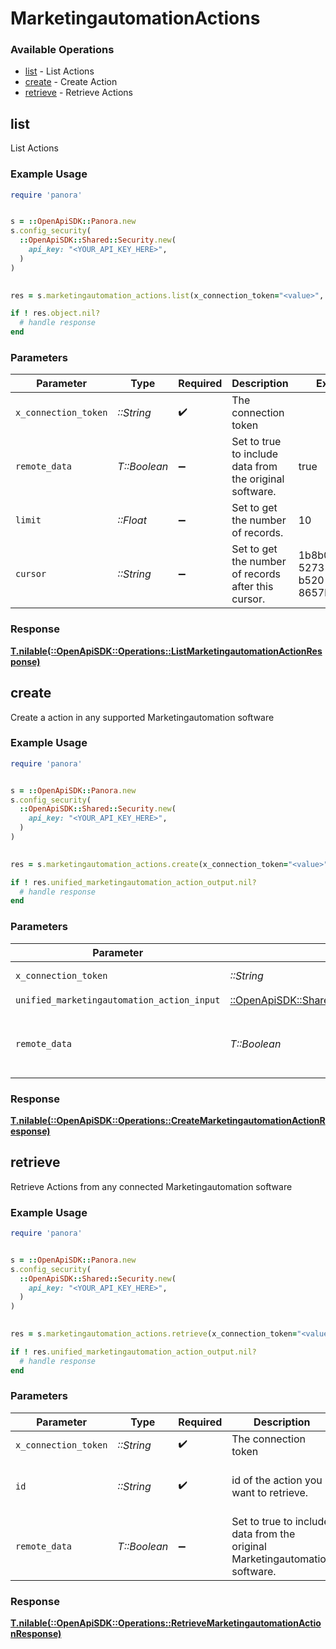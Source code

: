 # MarketingautomationActions


### Available Operations

* [list](#list) - List Actions
* [create](#create) - Create Action
* [retrieve](#retrieve) - Retrieve Actions

## list

List Actions

### Example Usage

```ruby
require 'panora'


s = ::OpenApiSDK::Panora.new
s.config_security(
  ::OpenApiSDK::Shared::Security.new(
    api_key: "<YOUR_API_KEY_HERE>",
  )
)

    
res = s.marketingautomation_actions.list(x_connection_token="<value>", remote_data=true, limit=10.0, cursor="1b8b05bb-5273-4012-b520-8657b0b90874")

if ! res.object.nil?
  # handle response
end

```

### Parameters

| Parameter                                               | Type                                                    | Required                                                | Description                                             | Example                                                 |
| ------------------------------------------------------- | ------------------------------------------------------- | ------------------------------------------------------- | ------------------------------------------------------- | ------------------------------------------------------- |
| `x_connection_token`                                    | *::String*                                              | :heavy_check_mark:                                      | The connection token                                    |                                                         |
| `remote_data`                                           | *T::Boolean*                                            | :heavy_minus_sign:                                      | Set to true to include data from the original software. | true                                                    |
| `limit`                                                 | *::Float*                                               | :heavy_minus_sign:                                      | Set to get the number of records.                       | 10                                                      |
| `cursor`                                                | *::String*                                              | :heavy_minus_sign:                                      | Set to get the number of records after this cursor.     | 1b8b05bb-5273-4012-b520-8657b0b90874                    |


### Response

**[T.nilable(::OpenApiSDK::Operations::ListMarketingautomationActionResponse)](../../models/operations/listmarketingautomationactionresponse.md)**


## create

Create a action in any supported Marketingautomation software

### Example Usage

```ruby
require 'panora'


s = ::OpenApiSDK::Panora.new
s.config_security(
  ::OpenApiSDK::Shared::Security.new(
    api_key: "<YOUR_API_KEY_HERE>",
  )
)

    
res = s.marketingautomation_actions.create(x_connection_token="<value>", unified_marketingautomation_action_input=::OpenApiSDK::Shared::UnifiedMarketingautomationActionInput.new(), remote_data=false)

if ! res.unified_marketingautomation_action_output.nil?
  # handle response
end

```

### Parameters

| Parameter                                                                                                                   | Type                                                                                                                        | Required                                                                                                                    | Description                                                                                                                 | Example                                                                                                                     |
| --------------------------------------------------------------------------------------------------------------------------- | --------------------------------------------------------------------------------------------------------------------------- | --------------------------------------------------------------------------------------------------------------------------- | --------------------------------------------------------------------------------------------------------------------------- | --------------------------------------------------------------------------------------------------------------------------- |
| `x_connection_token`                                                                                                        | *::String*                                                                                                                  | :heavy_check_mark:                                                                                                          | The connection token                                                                                                        |                                                                                                                             |
| `unified_marketingautomation_action_input`                                                                                  | [::OpenApiSDK::Shared::UnifiedMarketingautomationActionInput](../../models/shared/unifiedmarketingautomationactioninput.md) | :heavy_check_mark:                                                                                                          | N/A                                                                                                                         |                                                                                                                             |
| `remote_data`                                                                                                               | *T::Boolean*                                                                                                                | :heavy_minus_sign:                                                                                                          | Set to true to include data from the original Marketingautomation software.                                                 | false                                                                                                                       |


### Response

**[T.nilable(::OpenApiSDK::Operations::CreateMarketingautomationActionResponse)](../../models/operations/createmarketingautomationactionresponse.md)**


## retrieve

Retrieve Actions from any connected Marketingautomation software

### Example Usage

```ruby
require 'panora'


s = ::OpenApiSDK::Panora.new
s.config_security(
  ::OpenApiSDK::Shared::Security.new(
    api_key: "<YOUR_API_KEY_HERE>",
  )
)

    
res = s.marketingautomation_actions.retrieve(x_connection_token="<value>", id="801f9ede-c698-4e66-a7fc-48d19eebaa4f", remote_data=false)

if ! res.unified_marketingautomation_action_output.nil?
  # handle response
end

```

### Parameters

| Parameter                                                                   | Type                                                                        | Required                                                                    | Description                                                                 | Example                                                                     |
| --------------------------------------------------------------------------- | --------------------------------------------------------------------------- | --------------------------------------------------------------------------- | --------------------------------------------------------------------------- | --------------------------------------------------------------------------- |
| `x_connection_token`                                                        | *::String*                                                                  | :heavy_check_mark:                                                          | The connection token                                                        |                                                                             |
| `id`                                                                        | *::String*                                                                  | :heavy_check_mark:                                                          | id of the action you want to retrieve.                                      | 801f9ede-c698-4e66-a7fc-48d19eebaa4f                                        |
| `remote_data`                                                               | *T::Boolean*                                                                | :heavy_minus_sign:                                                          | Set to true to include data from the original Marketingautomation software. | false                                                                       |


### Response

**[T.nilable(::OpenApiSDK::Operations::RetrieveMarketingautomationActionResponse)](../../models/operations/retrievemarketingautomationactionresponse.md)**


